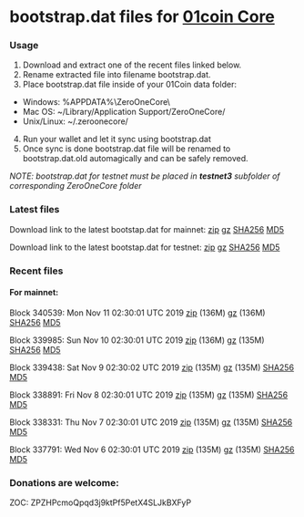 # bootstrap.dat files for [01coin Core](https://01coin.io)

### Usage

1. Download and extract one of the recent files linked below.
2. Rename extracted file into filename bootstrap.dat.
3. Place bootstrap.dat file inside of your 01Coin data folder:
 - Windows: %APPDATA%\ZeroOneCore\
 - Mac OS: ~/Library/Application Support/ZeroOneCore/
 - Unix/Linux: ~/.zeroonecore/
4. Run your wallet and let it sync using bootstrap.dat
5. Once sync is done bootstrap.dat file will be renamed to bootstrap.dat.old automagically and can be safely removed.

_NOTE: bootstrap.dat for testnet must be placed in **testnet3** subfolder of corresponding ZeroOneCore folder_

### Latest files
Download link to the latest bootstap.dat for mainnet: [zip](https://files.01coin.io/mainnet/bootstrap.dat.zip) [gz](https://files.01coin.io/mainnet/bootstrap.dat.tar.gz) [SHA256](https://files.01coin.io/mainnet/sha256.txt) [MD5](https://files.01coin.io/mainnet/md5.txt)

Download link to the latest bootstap.dat for testnet: [zip](https://files.01coin.io/testnet/bootstrap.dat.zip) [gz](https://files.01coin.io/testnet/bootstrap.dat.tar.gz) [SHA256](https://files.01coin.io/testnet/sha256.txt) [MD5](https://files.01coin.io/testnet/md5.txt)

### Recent files

#### For mainnet:

Block 340539: Mon Nov 11 02:30:01 UTC 2019 [zip](https://files.01coin.io/mainnet/2019-11-11/bootstrap.dat.zip) (136M) [gz](https://files.01coin.io/mainnet/2019-11-11/bootstrap.dat.tar.gz) (136M) [SHA256](https://files.01coin.io/mainnet/2019-11-11/sha256.txt) [MD5](https://files.01coin.io/mainnet/2019-11-11/md5.txt)

Block 339985: Sun Nov 10 02:30:01 UTC 2019 [zip](https://files.01coin.io/mainnet/2019-11-10/bootstrap.dat.zip) (136M) [gz](https://files.01coin.io/mainnet/2019-11-10/bootstrap.dat.tar.gz) (135M) [SHA256](https://files.01coin.io/mainnet/2019-11-10/sha256.txt) [MD5](https://files.01coin.io/mainnet/2019-11-10/md5.txt)

Block 339438: Sat Nov  9 02:30:02 UTC 2019 [zip](https://files.01coin.io/mainnet/2019-11-09/bootstrap.dat.zip) (135M) [gz](https://files.01coin.io/mainnet/2019-11-09/bootstrap.dat.tar.gz) (135M) [SHA256](https://files.01coin.io/mainnet/2019-11-09/sha256.txt) [MD5](https://files.01coin.io/mainnet/2019-11-09/md5.txt)

Block 338891: Fri Nov  8 02:30:01 UTC 2019 [zip](https://files.01coin.io/mainnet/2019-11-08/bootstrap.dat.zip) (135M) [gz](https://files.01coin.io/mainnet/2019-11-08/bootstrap.dat.tar.gz) (135M) [SHA256](https://files.01coin.io/mainnet/2019-11-08/sha256.txt) [MD5](https://files.01coin.io/mainnet/2019-11-08/md5.txt)

Block 338331: Thu Nov  7 02:30:01 UTC 2019 [zip](https://files.01coin.io/mainnet/2019-11-07/bootstrap.dat.zip) (135M) [gz](https://files.01coin.io/mainnet/2019-11-07/bootstrap.dat.tar.gz) (135M) [SHA256](https://files.01coin.io/mainnet/2019-11-07/sha256.txt) [MD5](https://files.01coin.io/mainnet/2019-11-07/md5.txt)

Block 337791: Wed Nov  6 02:30:01 UTC 2019 [zip](https://files.01coin.io/mainnet/2019-11-06/bootstrap.dat.zip) (135M) [gz](https://files.01coin.io/mainnet/2019-11-06/bootstrap.dat.tar.gz) (135M) [SHA256](https://files.01coin.io/mainnet/2019-11-06/sha256.txt) [MD5](https://files.01coin.io/mainnet/2019-11-06/md5.txt)


### Donations are welcome:

ZOC: ZPZHPcmoQpqd3j9ktPf5PetX4SLJkBXFyP
